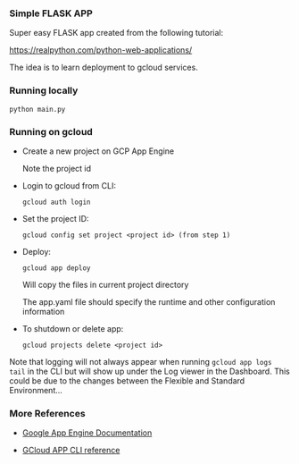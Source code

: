 ### Simple FLASK APP

Super easy FLASK app created from the following tutorial:

https://realpython.com/python-web-applications/

The idea is to learn deployment to gcloud services.

### Running locally

```
python main.py
```

### Running on gcloud

* Create a new project on GCP App Engine

  Note the project id

* Login to gcloud from CLI:
  ```
  gcloud auth login
  ```

* Set the project ID:
  ```
  gcloud config set project <project id> (from step 1)
  ```

* Deploy:
  ```
  gcloud app deploy
  ```

  Will copy the files in current project directory

  The app.yaml file should specify the runtime and other configuration information

* To shutdown or delete app:
  ```
  gcloud projects delete <project id>
  
  ```

Note that logging will not always appear when running `gcloud app logs tail` in the CLI but will show up under the Log viewer in the Dashboard. This could be due to the changes between the Flexible and Standard Environment...

### More References

* [Google App Engine Documentation](https://cloud.google.com/appengine/docs/python)

* [GCloud APP CLI reference](https://cloud.google.com/sdk/gcloud/reference/app/)